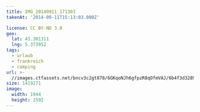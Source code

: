 ```yaml
---
title: IMG_20140911_171303
takenAt: '2014-09-11T15:13:03.000Z'

license: CC BY-ND 3.0
geo:
  lat: 43.301311
  lng: 5.373952
tags:
  - urlaub
  - frankreich
  - camping
url: >-
  //images.ctfassets.net/bncv3c2gt878/6GKqoNJh6gfpzR8qOfmVAJ/6b4f3d328920351979bda51737863ed0/img_20140911_171303_27697067123_o
size: 1419271
image:
  width: 1944
  height: 2592
---
```

